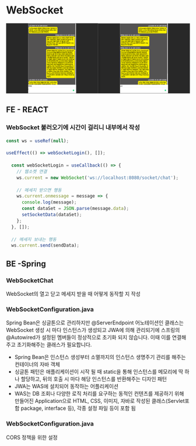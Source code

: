 # WebSocket
![testpage](./docs/testpage.png)
## FE - REACT
### WebSocket 불러오기에 시간이 걸리니 내부에서 작성
```javascript
const ws = useRef(null);

useEffect(() => webSocketLogin(), []);

  const webSocketLogin = useCallback(() => {
    // 웹소켓 연결
    ws.current = new WebSocket('ws://localhost:8080/socket/chat');

    // 메세지 받으면 행동
    ws.current.onmessage = message => {
      console.log(message);
      const dataSet = JSON.parse(message.data);
      setSocketData(dataSet);
    };
  }, []);

  // 메세지 보내는 행동
  ws.current.send(sendData);
```

## BE -Spring

### WebSocketChat
WebSocket의 열고 닫고 메세지 받을 때 어떻게 동작할 지 작성

### WebSocketConfiguration.java
Spring Bean은 싱글톤으로 관리하지만 @ServerEndpoint 어노테이션인 클래스는 WebSocket 생성 시 마다 인스턴스가 생성되고 JWA에 의해 관리되기에 스프링의 @Autowired가 설정된 멤버들이 정상적으로 초기화 되지 않습니다. 이때 이를 연결해주고 초기화해주는 클래스가 필요합니다.
- Spring Bean은 인스턴스 생성부터 소멸까지의 인스턴스 생명주기 관리를 해주는 컨테이너의 자바 객체
- 싱글톤 패턴은 애플리케이션이 시작 될 때 static을 통해 인스턴스를 메모리에 딱 하나 할당하고, 뒤의 호출 시 마다 해당 인스턴스를 반환해주는 디자인 패턴
- JWA는 WAS에 설치되어 동작하는 어플리케이션
- WAS는 DB 조회나 다양한 로직 처리를 요구하는 동적인 컨텐츠를 제공하기 위해 만들어진 Application으로 HTML, CSS, 이미지, 자바로 작성된 클래스(Servlet포함 package, interface 등), 각종 설정 파일 등이 포함 됨

### WebSocketConfiguration.java
CORS 정책을 위한 설정
